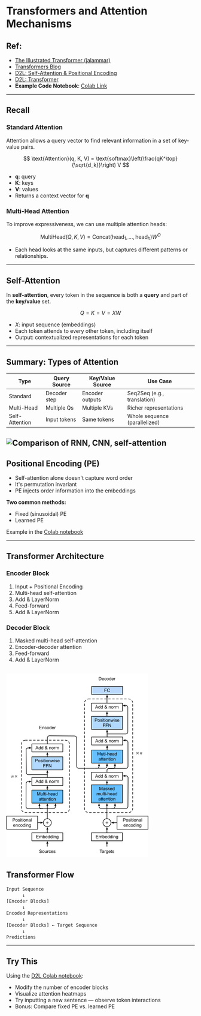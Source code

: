 # Transformers and Attention Mechanisms  

## Ref:
- [The Illustrated Transformer (jalammar)](https://jalammar.github.io/illustrated-transformer/)
- [Transformers Blog](https://peterbloem.nl/blog/transformers)  
- [D2L: Self-Attention & Positional Encoding](https://d2l.ai/chapter_attention-mechanisms-and-transformers/self-attention-and-positional-encoding.html)  
- [D2L: Transformer](https://d2l.ai/chapter_attention-mechanisms-and-transformers/transformer.html)  
- **Example Code Notebook**: [Colab Link](https://colab.research.google.com/drive/18lNmQGRLCAekSzqBN9uFNZ0ft6nXARld?usp=sharing)

---

## Recall

### Standard Attention  

Attention allows a query vector to find relevant information in a set of key-value pairs.

$$
\text{Attention}(q, K, V) = \text{softmax}\left(\frac{qK^\top}{\sqrt{d_k}}\right) V
$$

- **q**: query  
- **K**: keys  
- **V**: values  
- Returns a context vector for **q**  

### Multi-Head Attention  
To improve expressiveness, we can use multiple attention heads:

$$
\text{MultiHead}(Q, K, V) = \text{Concat}(\text{head}_1, \ldots, \text{head}_h) W^O
$$

- Each head looks at the same inputs, but captures different patterns or relationships.

---

## Self-Attention  
In **self-attention**, every token in the sequence is both a **query** and part of the **key/value** set.

$$
Q = K = V = XW
$$

- $X$: input sequence (embeddings)  
- Each token attends to every other token, including itself  
- Output: contextualized representations for each token  

---

## Summary: Types of Attention

| Type           | Query Source | Key/Value Source | Use Case                          |
|----------------|--------------|------------------|-----------------------------------|
| Standard       | Decoder step | Encoder outputs  | Seq2Seq (e.g., translation)       |
| Multi-Head     | Multiple Qs  | Multiple KVs     | Richer representations            |
| Self-Attention | Input tokens | Same tokens      | Whole sequence (parallelized)     |

![Comparison of RNN, CNN, self-attention](images/cnn-rnn-self-attention)
---

## Positional Encoding (PE)  

- Self-attention alone doesn't capture word order
- It's permutation invariant
- PE injects order information into the embeddings

**Two common methods:**  
- Fixed (sinusoidal) PE  
- Learned PE  

Example in the [Colab notebook](https://colab.research.google.com/drive/18lNmQGRLCAekSzqBN9uFNZ0ft6nXARld?usp=sharing)

---

## Transformer Architecture

### Encoder Block
1. Input + Positional Encoding  
2. Multi-head self-attention  
3. Add & LayerNorm  
4. Feed-forward  
5. Add & LayerNorm  

### Decoder Block
1. Masked multi-head self-attention  
2. Encoder-decoder attention  
3. Feed-forward  
4. Add & LayerNorm  

![Transformer Architecture](images/transformer.png)
---

## Transformer Flow  
```
Input Sequence
      ↓
[Encoder Blocks]
      ↓
Encoded Representations
      ↓
[Decoder Blocks] ← Target Sequence
      ↓
Predictions
```

---

## Try This
Using the [D2L Colab notebook](https://colab.research.google.com/drive/18lNmQGRLCAekSzqBN9uFNZ0ft6nXARld?usp=sharing):

- Modify the number of encoder blocks  
- Visualize attention heatmaps  
- Try inputting a new sentence — observe token interactions  
- Bonus: Compare fixed PE vs. learned PE
